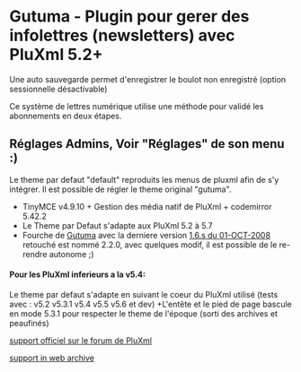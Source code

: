 # Gutuma - Plugin pour gerer des infolettres (newsletters) avec PluXml 5.2+

Une auto sauvegarde permet d'enregistrer le boulot non enregistré (option sessionnelle désactivable)

Ce système de lettres numérique utilise une méthode pour validé les abonnements en deux étapes.

## Réglages Admins, Voir "Réglages" de son menu :)
Le theme par defaut "default" reproduits les menus de pluxml afin de s'y intégrer.
Il est possible de régler le theme original "gutuma".

- TinyMCE v4.9.10 + Gestion des média natif de PluXml + codemirror 5.42.2
- Le Theme par Defaut s'adapte aux PluXml 5.2 à 5.7
- Fourche de [Gutuma](https://web.archive.org/web/20141221193606/http://www.gutuma.com/) avec la derniere version [1.6.s du 01-OCT-2008](https://sourceforge.net/projects/gutuma/files/) retouché est nommé 2.2.0, avec quelques modif, il est possible de le re-rendre autonome ;)

#### Pour les PluXml inferieurs a la v5.4:
Le theme par defaut s'adapte en suivant le coeur du PluXml utilisé (tests avec : v5.2 v5.3.1 v5.4 v5.5 v5.6 et dev)
+L'entête et le pied de page bascule en mode 5.3.1 pour respecter le theme de l'époque (sorti des archives et peaufinés)

[support officiel sur le forum de PluXml](http://forum.pluxml.org/viewtopic.php?id=3358)

[support in web archive](https://web.archive.org/web/20150209041755/http://www.gutuma.com/support.php)
